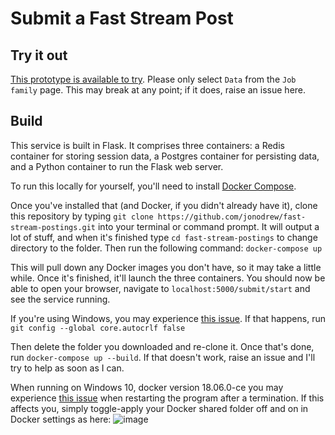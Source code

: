# Submit a Fast Stream Post

## Try it out
[This prototype is available to try](https://fast-stream-postings.herokuapp.com/submit/start). Please only select `Data` from the `Job family` page. This may break at any point; if it does, raise an issue here.

## Build
This service is built in Flask. It comprises three containers: a Redis container for storing session data, a Postgres
container for persisting data, and a Python container to run the Flask web server.

To run this locally for yourself, you'll need to install [Docker Compose](https://docs.docker.com/compose/install/).

Once you've installed that (and Docker, if you didn't already have it), clone this repository by typing `git clone https://github.com/jonodrew/fast-stream-postings.git` into your terminal or command prompt. It will output a lot of stuff, and when it's finished type `cd fast-stream-postings` to change directory to the folder. Then run the following command:
`docker-compose up`

This will pull down any Docker images you don't have, so it may take a little while. Once it's finished, it'll launch
the three containers. You should now be able to open your browser, navigate to `localhost:5000/submit/start` and see the
service running.  

If you're using Windows, you may experience [this issue](https://github.com/jonodrew/fast-stream-postings/issues/18). If that happens, run `git config --global core.autocrlf false`

Then delete the folder you downloaded and re-clone it. Once that's done, run `docker-compose up --build`. If that doesn't work, raise an issue and I'll try to help as soon as I can.

When running on Windows 10, docker version 18.06.0-ce  you may experience [this issue](https://github.com/jonodrew/fast-stream-postings/issues/20) when restarting the program after a termination. If this affects you, simply toggle-apply your Docker shared folder off and on in Docker settings as here: ![image](https://user-images.githubusercontent.com/28785439/43518728-dd689ed0-9584-11e8-87ea-824843e446e4.png)
